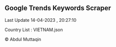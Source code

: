 

## Google Trends Keywords Scraper 
 
Last Update 14-04-2023 , 20:27:10

Country List :
VIETNAM.json



© Abdul Muttaqin 
